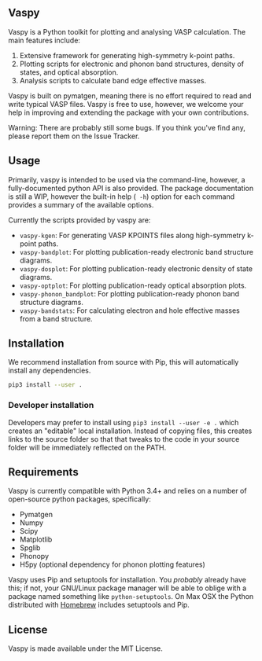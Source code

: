 Vaspy
-----

Vaspy is a Python toolkit for plotting and analysing VASP calculation. The main features include:

 1. Extensive framework for generating high-symmetry k-point paths.
 2. Plotting scripts for electronic and phonon band structures, density of states, and optical absorption.
 3. Analysis scripts to calculate band edge effective masses.

Vaspy is built on pymatgen, meaning there is no effort required to read and write typical VASP files.
Vaspy is free to use, however, we welcome your help in improving and extending the 
package with your own contributions.

Warning: There are probably still some bugs. If you think you've find any,
please report them on the Issue Tracker.

Usage
-----

Primarily, vaspy is intended to be used via the command-line, however, a fully-documented
python API is also provided. The package documentation is still a WIP, however the built-in
help (` -h`) option for each command provides a summary of the available options.

Currently the scripts provided by vaspy are:
 - `vaspy-kgen`: For generating VASP KPOINTS files along high-symmetry k-point paths.
 - `vaspy-bandplot`: For plotting publication-ready electronic band structure diagrams.
 - `vaspy-dosplot`: For plotting publication-ready electronic density of state diagrams.
 - `vaspy-optplot`: For plotting publication-ready optical absorption plots.
 - `vaspy-phonon_bandplot`: For plotting publication-ready phonon band structure diagrams.
 - `vaspy-bandstats`: For calculating electron and hole effective masses from a band structure.

Installation
------------

We recommend installation from source with Pip, this will automatically install any dependencies.

```bash
pip3 install --user .
```

### Developer installation

Developers may prefer to install using `pip3 install --user -e .` which
creates an "editable" local installation. Instead of copying files,
this creates links to the source folder so that that tweaks to the
code in your source folder will be immediately reflected on the PATH.

Requirements
------------

Vaspy is currently compatible with Python 3.4+ and relies on a number of
open-source python packages, specifically:
 - Pymatgen
 - Numpy
 - Scipy
 - Matplotlib
 - Spglib
 - Phonopy
 - H5py (optional dependency for phonon plotting features)
 
Vaspy uses Pip and setuptools for installation. You *probably* already
have this; if not, your GNU/Linux package manager will be able to oblige
with a package named something like ``python-setuptools``. On Max OSX
the Python distributed with [Homebrew](<http://brew.sh>) includes
setuptools and Pip.

License
-------

Vaspy is made available under the MIT License.
